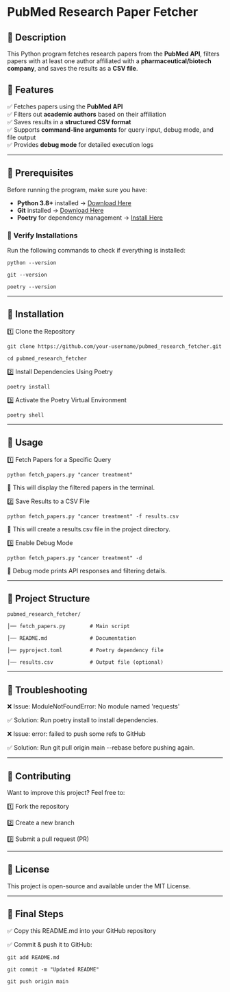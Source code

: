 # PubMed Research Paper Fetcher

## 📌 Description
This Python program fetches research papers from the **PubMed API**, filters papers with at least one author affiliated with a **pharmaceutical/biotech company**, and saves the results as a **CSV file**.

## 🚀 Features
✅ Fetches papers using the **PubMed API**  
✅ Filters out **academic authors** based on their affiliation  
✅ Saves results in a **structured CSV format**  
✅ Supports **command-line arguments** for query input, debug mode, and file output  
✅ Provides **debug mode** for detailed execution logs  

---

## 📌 Prerequisites
Before running the program, make sure you have:  
- **Python 3.8+** installed → [Download Here](https://www.python.org/downloads/)  
- **Git** installed → [Download Here](https://git-scm.com/downloads)  
- **Poetry** for dependency management → [Install Here](https://python-poetry.org/docs/)  

### **🔹 Verify Installations**
Run the following commands to check if everything is installed:  

`python --version`

`git --version`

`poetry --version`

---


## **📌 Installation**
1️⃣ Clone the Repository

`git clone https://github.com/your-username/pubmed_research_fetcher.git`

`cd pubmed_research_fetcher`

2️⃣ Install Dependencies Using Poetry

`poetry install`

3️⃣ Activate the Poetry Virtual Environment

`poetry shell`

---

## **📌 Usage**
1️⃣ Fetch Papers for a Specific Query

`python fetch_papers.py "cancer treatment"`

🔹 This will display the filtered papers in the terminal.

2️⃣ Save Results to a CSV File

`python fetch_papers.py "cancer treatment" -f results.csv`

🔹 This will create a results.csv file in the project directory.

3️⃣ Enable Debug Mode

`python fetch_papers.py "cancer treatment" -d`

🔹 Debug mode prints API responses and filtering details.

---

## **📌 Project Structure**
`pubmed_research_fetcher/`

`│── fetch_papers.py        # Main script`

`│── README.md              # Documentation`

`│── pyproject.toml         # Poetry dependency file`

`│── results.csv            # Output file (optional)`

---

## **📌 Troubleshooting**
❌ Issue: ModuleNotFoundError: No module named 'requests'

✅ Solution: Run poetry install to install dependencies.

❌ Issue: error: failed to push some refs to GitHub

✅ Solution: Run git pull origin main --rebase before pushing again.

---

## **📌 Contributing**
Want to improve this project? Feel free to:

1️⃣ Fork the repository

2️⃣ Create a new branch

3️⃣ Submit a pull request (PR)

---

## **📌 License**
This project is open-source and available under the MIT License.

---

## **📌 Final Steps**
✅ Copy this README.md into your GitHub repository

✅ Commit & push it to GitHub:

`git add README.md`

`git commit -m "Updated README"`

`git push origin main`
